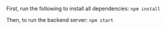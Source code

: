 First, run the following to install all dependencies:
```npm install```

Then, to run the backend server:
```npm start```
